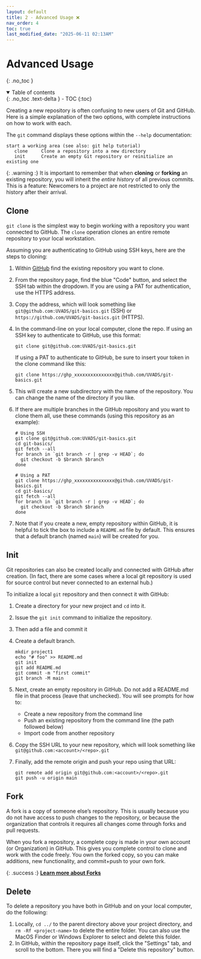 ```yaml
---
layout: default
title: 2 - Advanced Usage ❌
nav_order: 4
toc: true
last_modified_date: "2025-06-11 02:13AM"
---
```


# Advanced Usage
{: .no_toc }

<details open markdown="block">
  <summary>
    Table of contents
  </summary>
  {: .no_toc .text-delta }
- TOC
{:toc}
</details>

Creating a new repository is often confusing to new users of Git and GitHub. Here is a simple explanation of the two options, with complete instructions on how to work with each.

The `git` command displays these options within the `--help` documentation:

```
start a working area (see also: git help tutorial)
   clone     Clone a repository into a new directory
   init      Create an empty Git repository or reinitialize an existing one
```

{: .warning :}
It is important to remember that when **cloning** or **forking** an existing repository, you will inherit the _entire history_ of all previous commits. This is a feature: Newcomers to a project are not restricted to only the history after their arrival.


## Clone

`git clone` is the simplest way to begin working with a repository you want connected to GitHub. The `clone` operation clones an entire remote repository to your local workstation.

Assuming you are authenticating to GitHub using SSH keys, here are the steps to cloning:

1. Within [GitHub](https://github.com/) find the existing repository you want to clone.
2. From the repository page, find the blue "Code" button, and select the SSH tab within the dropdown. If you are using a PAT for authentication, use the HTTPS address.
3. Copy the address, which will look something like `git@github.com:UVADS/git-basics.git` (SSH) or `https://github.com/UVADS/git-basics.git` (HTTPS). 
4. In the command-line on your local computer, clone the repo. If using an SSH key to authenticate to GitHub, use this format:

    ```
    git clone git@github.com:UVADS/git-basics.git
    ```

    If using a PAT to authenticate to GitHub, be sure to insert your token in the clone command like this:

    ```
    git clone https://ghp_xxxxxxxxxxxxxxx@github.com/UVADS/git-basics.git
    ```

5. This will create a new subdirectory with the name of the repository. You can change the name of the directory if you like.
6. If there are multiple branches in the GitHub repository and you want to clone them all, use these commands (using this repository as an example):

    ```
    # Using SSH
    git clone git@github.com:UVADS/git-basics.git
    cd git-basics/
    git fetch --all
    for branch in `git branch -r | grep -v HEAD`; do
      git checkout -b $branch $branch
    done
    ```

    ```
    # Using a PAT
    git clone https://ghp_xxxxxxxxxxxxxxx@github.com/UVADS/git-basics.git
    cd git-basics/
    git fetch --all
    for branch in `git branch -r | grep -v HEAD`; do
      git checkout -b $branch $branch
    done
    ```

7. Note that if you create a new, empty repository within GitHub, it is helpful to tick the box to include a `README.md` file by default. This ensures that a default branch (named `main`) will be created for you.


## Init

Git repositories can also be created locally and connected with GitHub after creation. (In fact, there are some cases where a local git repository is used for source control but never connected to an external hub.) 

To initialize a local `git` repository and then connect it with GitHub:

1. Create a directory for your new project and `cd` into it.
2. Issue the `git init` command to initialize the repository.
3. Then add a file and commit it
4. Create a default branch.

    ```
    mkdir project1
    echo "# foo" >> README.md
    git init
    git add README.md
    git commit -m "first commit"
    git branch -M main
    ```

4. Next, create an empty repository in GitHub. Do not add a README.md file in that process (leave that unchecked). You will see prompts for how to:
    - Create a new repository from the command line
    - Push an existing repository from the command line (the path followed below)
    - Import code from another repository
5. Copy the SSH URL to your new repository, which will look something like `git@github.com:<account>/<repo>.git`
6. Finally, add the remote origin and push your repo using that URL:

    ```
    git remote add origin git@github.com:<account>/<repo>.git
    git push -u origin main
    ```

## Fork

A fork is a copy of someone else’s repository. This is usually because you do not have access to push changes to the repository, or because the organization that controls it requires all changes come through forks and pull requests.

When you fork a repository, a complete copy is made in your own account (or Organization) in GitHub. This gives you complete control to clone and work with the code freely. You own the forked copy, so you can make additions, new functionality, and commit+push to your own fork.

{: .success :}
[**Learn more about Forks**](../forks-branches/)

## Delete

To delete a repository you have both in GitHub and on your local computer, do the following:

1. Locally, `cd ../` to the parent directory above your project directory, and `rm -Rf <project-name>` to delete the entire folder. You can also use the MacOS Finder or Windows Explorer to select and delete this folder.
2. In GitHub, within the repository page itself, click the "Settings" tab, and scroll to the bottom. There you will find a "Delete this repository" button.

